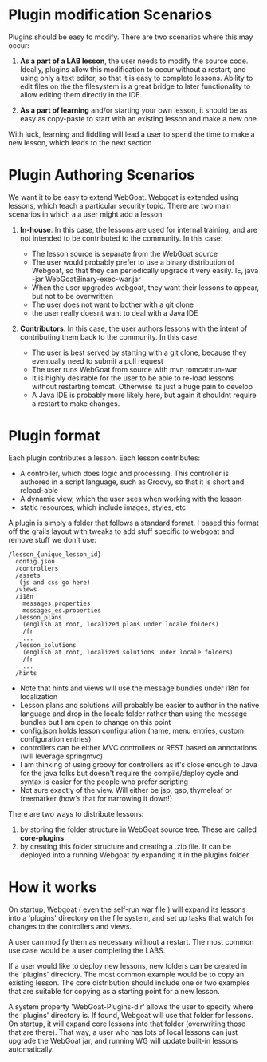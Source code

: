 # Plugin modification Scenarios

Plugins should be easy to modify.  There are two scenarios where this may occur:

1. **As a part of a LAB lesson**, the user needs to modify the source code.  Ideally, plugins allow this modification to occur without a restart, and using only a text editor, so that it is easy to complete lessons.  Ability to edit files on the the filesystem is a great bridge to later functionality to allow editing them directly in the IDE.

2. **As a part of learning** and/or starting your own lesson, it should be as easy as copy-paste to start with an existing lesson and make a new one.  

With luck, learning and fiddling will lead a user to spend the time to make a new lesson, which leads to the next section

# Plugin Authoring Scenarios

We want it to be easy to extend WebGoat.  Webgoat is extended using lessons, which teach a particular security topic.  There are two main scenarios in which a a user might add a lesson:

1. **In-house**.  In this case, the lessons are used for internal training, and are not intended to be contributed to the community. In this case:
    * The lesson source is separate from the WebGoat source
    * The user would probably prefer to use a binary distribution of Webgoat, so that they can periodically upgrade it very easily. IE, java -jar WebGoatBinary-exec-war.jar
    * When the user upgrades webgoat, they want their lessons to appear, but not to be overwritten
    * The user does not want to bother with a git clone
    * the user really doesnt want to deal with a Java IDE

2. **Contributors**. In this case, the user authors lessons with the intent of contributing them back to the community. In this case:
    * The user is best served by starting with a git clone, because they eventually need to submit a pull request
    * The user runs WebGoat from source with mvn tomcat:run-war
    * It is highly desirable for the user to be able to re-load lessons without restarting tomcat. Otherwise its just a huge pain to develop
    * A Java IDE is probably more likely here, but again it shouldnt require a restart to make changes.

# Plugin format

Each plugin contributes a lesson. Each lesson contributes:

* A controller, which does logic and processing. This controller is authored in a script language, such as Groovy, so that it is short and reload-able
* A dynamic view, which the user sees when working with the lesson
* static resources, which include images, styles, etc

A plugin is simply a folder that follows a standard format. I based this format off the grails layout with tweaks to add stuff specific to webgoat and remove stuff we don't use:
```
/lesson_{unique_lesson_id}
  config.json
  /controllers
  /assets
   (js and css go here)
  /views
  /i18n
    messages.properties
    messages_es.properties
  /lesson_plans
    (english at root, localized plans under locale folders)
    /fr
    ...
  /lesson_solutions
    (english at root, localized solutions under locale folders)
    /fr
    ...
  /hints
```

* Note that hints and views will use the message bundles under i18n for localization
* Lesson plans and solutions will probably be easier to author in the native language and drop in the locale folder rather than using the message bundles but I am open to change on this point 
* config.json holds lesson configuration (name, menu entries, custom configuration entries)
* controllers can be either MVC controllers or REST based on annotations (will leverage springmvc)
* I am thinking of using groovy for controllers as it's close enough to Java for the java folks but doesn't require the compile/deploy cycle and syntax is easier for the people who prefer scripting
* Not sure exactly of the view. Will either be jsp, gsp, thymeleaf or freemarker (how's that for narrowing it down!)

There are two ways to distribute lessons:

1. by storing the folder structure in WebGoat source tree. These are called **core-plugins**
2. by creating this folder structure and creating a .zip file. It can be deployed into a running Webgoat by expanding it in the plugins folder.

# How it works

On startup, Webgoat ( even the self-run war file ) will expand its lessons into a 'plugins' directory on the file system, and set up tasks that watch for changes to the controllers and views. 

A user can modify them as necessary without a restart. The most common use case would be a user completing the LABS.

If a user would like to deploy new lessons, new folders can be created in the 'plugins' directory.  The most common example would be to copy an existing lesson. The core distribution should include one or two examples that are suitable for copying as a starting point for a new lesson.


A system property 'WebGoat-Plugins-dir' allows the user to specify where the 'plugins' directory is. If found, Webgoat will use that folder for lessons.  On startup, it will expand core lessons into that folder (overwriting those that are there). That way, a user who has lots of local lessons can just upgrade the WebGoat jar, and running WG will update built-in lessons automatically.



